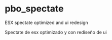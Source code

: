 # pbo_spectate

ESX spectate optimized and ui redesign 

Spectate de esx optimizado y con rediseño de ui

